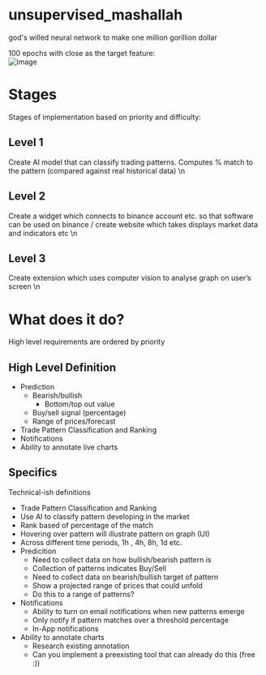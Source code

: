 # unsupervised_mashallah
god's willed neural network to make one million gorillion dollar

100 epochs with close as the target feature:\
![image](https://github.com/fishyeffs/unsupervised_mashallah/assets/57490638/8ac2f8d8-0c0c-4269-931b-d681bde0dde7)

# Stages 
Stages of implementation based on priority and difficulty:
## Level 1
Create AI model that can classify trading patterns. Computes % match to the pattern (compared against real historical data) \n
## Level 2
Create a widget which connects to binance account etc. so that software can be used on binance / create website which takes displays market data and indicators etc \n
## Level 3
Create extension which uses computer vision to analyse graph on user’s screen \n

# What does it do?
High level requirements are ordered by priority
## High Level Definition
- Prediction
  - Bearish/bullish
    - Bottom/top out value
  - Buy/sell signal (percentage)
  - Range of prices/forecast
- Trade Pattern Classification and Ranking
- Notifications
- Ability to annotate live charts

## Specifics
Technical-ish definitions
- Trade Pattern Classification and Ranking
- Use AI to classify pattern developing in the market
- Rank based of percentage of the match
- Hovering over pattern will illustrate pattern on graph (UI)
- Across different time periods, 1h , 4h, 8h, 1d etc.
- Predicition
  - Need to collect data on how bullish/bearish pattern is
  - Collection of patterns indicates Buy/Sell
  - Need to collect data on bearish/bullish target of pattern
  - Show a projected range of prices that could unfold
  - Do this to a range of patterns?
- Notifications
  - Ability to turn on email notifications when new patterns emerge
  - Only notify if pattern matches over a threshold percentage
  - In-App notifications
- Ability to annotate charts
  - Research existing annotation
  - Can you implement a preexisting tool that can already do this (free :))
